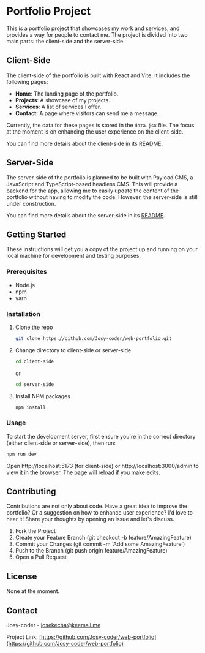 
# Portfolio Project

This is a portfolio project that showcases my work and services, and provides a way for people to contact me. The project is divided into two main parts: the client-side and the server-side.

## Client-Side

The client-side of the portfolio is built with React and Vite. It includes the following pages:

- **Home**: The landing page of the portfolio.
- **Projects**: A showcase of my projects.
- **Services**: A list of services I offer.
- **Contact**: A page where visitors can send me a message.

Currently, the data for these pages is stored in the `data.jsx` file. The focus at the moment is on enhancing the user experience on the client-side.

You can find more details about the client-side in its [README](client-side/README.md).

## Server-Side

The server-side of the portfolio is planned to be built with Payload CMS, a JavaScript and TypeScript-based headless CMS. This will provide a backend for the app, allowing me to easily update the content of the portfolio without having to modify the code. However, the server-side is still under construction.

You can find more details about the server-side in its [README](server-side/README.md).

## Getting Started

These instructions will get you a copy of the project up and running on your local machine for development and testing purposes.

### Prerequisites

- Node.js
- npm
- yarn

### Installation

1. Clone the repo
   ```sh
   git clone https://github.com/Josy-coder/web-portfolio.git
   ```

2. Change directory to client-side or server-side
   ```sh
   cd client-side
   ```
   or
   ```sh
   cd server-side
   ```

3. Install NPM packages
   ```sh
   npm install
   ```

### Usage

To start the development server, first ensure you're in the correct directory (either client-side or server-side), then run:

```sh
npm run dev
```

Open http://localhost:5173 (for client-side) or http://localhost:3000/admin to view it in the browser. The page will reload if you make edits.

## Contributing

Contributions are not only about code. Have a great idea to improve the portfolio? Or a suggestion on how to enhance user experience? I'd love to hear it! Share your thoughts by opening an issue and let's discuss.

1. Fork the Project
2. Create your Feature Branch (git checkout -b feature/AmazingFeature)
3. Commit your Changes (git commit -m 'Add some AmazingFeature')
4. Push to the Branch (git push origin feature/AmazingFeature)
5. Open a Pull Request

## License

None at the moment.

## Contact

Josy-coder - josekecha@keemail.me

Project Link: [https://github.com/Josy-coder/web-portfolio](https://github.com/Josy-coder/web-portfolio)
